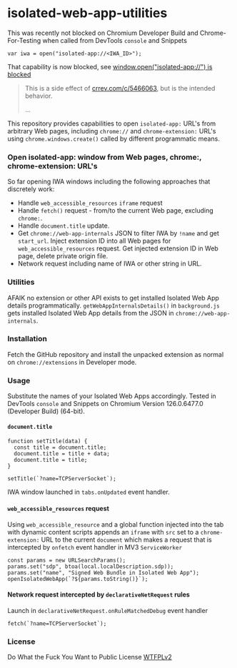 # isolated-web-app-utilities

This was recently not blocked on Chromium Developer Build and Chrome-For-Testing when called from DevTools `console` and Snippets

```
var iwa = open("isolated-app://<IWA_ID>");
```

That capability is now blocked, see [window.open("isolated-app://<ID>") is blocked](https://issues.chromium.org/issues/339994757#comment6)

> This is a side effect of [crrev.com/c/5466063](https://chromium-review.googlesource.com/c/chromium/src/+/5466063), but is the intended behavior.
> 
> ...

This repository provides capabilities to open `isolated-app:` URL's from arbitrary Web pages, including `chrome://` and `chrome-extension:` URL's using `chrome.windows.create()` called by different programmatic means. 

### Open isolated-app: window from Web pages, chrome:, chrome-extension: URL's
So far opening IWA windows including the following approaches that discretely work:

- Handle `web_accessible_resources` `iframe` request
- Handle `fetch()` request - from/to the current Web page, excluding `chrome:`.
- Handle `document.title` update.
- Get `chrome://web-app-internals` JSON to filter IWA by `!name` and get `start_url`. Inject extension ID into all Web pages for `web_accessible_resources` request. Get injected extension ID in Web page, delete private origin file.
- Network request including name of IWA or other string in URL.

### Utilities 
AFAIK no extension or other API exists to get installed Isolated Web App details programmatically. `getWebAppInternalsDetails()` in `background.js` gets installed Isolated Web App details from the JSON in `chrome://web-app-internals`. 

### Installation

Fetch the GitHub repository and install the unpacked extension as normal on `chrome://extensions` in Developer mode.

### Usage

Substitute the names of your Isolated Web Apps accordingly. Tested in DevTools `console` and Snippets on Chromium Version 126.0.6477.0 (Developer Build) (64-bit).

#### `document.title`

```
function setTitle(data) {
  const title = document.title;
  document.title = title + data;
  document.title = title;
}

setTitle(`?name=TCPServerSocket`);
```

IWA window launched in `tabs.onUpdated` event handler.

#### `web_accessible_resources` request

Using `web_accessible_resource` and a global function injected into the tab with dynamic content scripts appends an `iframe` with `src` set to a `chrome-extension:` URL to the current `document` which makes a request that is intercepted by `onfetch` event handler in MV3 `ServiceWorker`

```
const params = new URLSearchParams();
params.set("sdp", btoa(local.localDescription.sdp));
params.set("name", "Signed Web Bundle in Isolated Web App");
openIsolatedWebApp(`?${params.toString()}`);
```

#### Network request intercepted by `declarativeNetRequest` rules

Launch in `declarativeNetRequest.onRuleMatchedDebug` event handler

```
fetch(`?name=TCPServerSocket`);
```


### License

Do What the Fuck You Want to Public License [WTFPLv2](http://www.wtfpl.net/about/)
